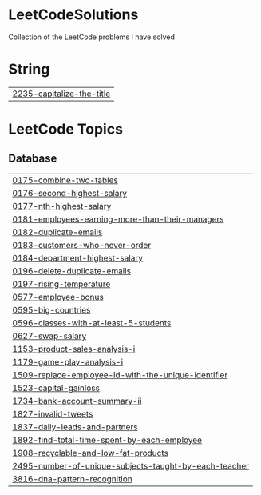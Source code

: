 # LeetCodeSolutions
Collection of the LeetCode problems I have solved


# String
|  |
| ------- |
| [2235-capitalize-the-title](https://github.com/TsalemisIasonas/LeetCodeSolutions/tree/master/2235-capitalize-the-title) |
<!---LeetCode Topics Start-->
# LeetCode Topics
## Database
|  |
| ------- |
| [0175-combine-two-tables](https://github.com/TsalemisIasonas/LeetCodeSolutions/tree/master/0175-combine-two-tables) |
| [0176-second-highest-salary](https://github.com/TsalemisIasonas/LeetCodeSolutions/tree/master/0176-second-highest-salary) |
| [0177-nth-highest-salary](https://github.com/TsalemisIasonas/LeetCodeSolutions/tree/master/0177-nth-highest-salary) |
| [0181-employees-earning-more-than-their-managers](https://github.com/TsalemisIasonas/LeetCodeSolutions/tree/master/0181-employees-earning-more-than-their-managers) |
| [0182-duplicate-emails](https://github.com/TsalemisIasonas/LeetCodeSolutions/tree/master/0182-duplicate-emails) |
| [0183-customers-who-never-order](https://github.com/TsalemisIasonas/LeetCodeSolutions/tree/master/0183-customers-who-never-order) |
| [0184-department-highest-salary](https://github.com/TsalemisIasonas/LeetCodeSolutions/tree/master/0184-department-highest-salary) |
| [0196-delete-duplicate-emails](https://github.com/TsalemisIasonas/LeetCodeSolutions/tree/master/0196-delete-duplicate-emails) |
| [0197-rising-temperature](https://github.com/TsalemisIasonas/LeetCodeSolutions/tree/master/0197-rising-temperature) |
| [0577-employee-bonus](https://github.com/TsalemisIasonas/LeetCodeSolutions/tree/master/0577-employee-bonus) |
| [0595-big-countries](https://github.com/TsalemisIasonas/LeetCodeSolutions/tree/master/0595-big-countries) |
| [0596-classes-with-at-least-5-students](https://github.com/TsalemisIasonas/LeetCodeSolutions/tree/master/0596-classes-with-at-least-5-students) |
| [0627-swap-salary](https://github.com/TsalemisIasonas/LeetCodeSolutions/tree/master/0627-swap-salary) |
| [1153-product-sales-analysis-i](https://github.com/TsalemisIasonas/LeetCodeSolutions/tree/master/1153-product-sales-analysis-i) |
| [1179-game-play-analysis-i](https://github.com/TsalemisIasonas/LeetCodeSolutions/tree/master/1179-game-play-analysis-i) |
| [1509-replace-employee-id-with-the-unique-identifier](https://github.com/TsalemisIasonas/LeetCodeSolutions/tree/master/1509-replace-employee-id-with-the-unique-identifier) |
| [1523-capital-gainloss](https://github.com/TsalemisIasonas/LeetCodeSolutions/tree/master/1523-capital-gainloss) |
| [1734-bank-account-summary-ii](https://github.com/TsalemisIasonas/LeetCodeSolutions/tree/master/1734-bank-account-summary-ii) |
| [1827-invalid-tweets](https://github.com/TsalemisIasonas/LeetCodeSolutions/tree/master/1827-invalid-tweets) |
| [1837-daily-leads-and-partners](https://github.com/TsalemisIasonas/LeetCodeSolutions/tree/master/1837-daily-leads-and-partners) |
| [1892-find-total-time-spent-by-each-employee](https://github.com/TsalemisIasonas/LeetCodeSolutions/tree/master/1892-find-total-time-spent-by-each-employee) |
| [1908-recyclable-and-low-fat-products](https://github.com/TsalemisIasonas/LeetCodeSolutions/tree/master/1908-recyclable-and-low-fat-products) |
| [2495-number-of-unique-subjects-taught-by-each-teacher](https://github.com/TsalemisIasonas/LeetCodeSolutions/tree/master/2495-number-of-unique-subjects-taught-by-each-teacher) |
| [3816-dna-pattern-recognition](https://github.com/TsalemisIasonas/LeetCodeSolutions/tree/master/3816-dna-pattern-recognition) |
<!---LeetCode Topics End-->